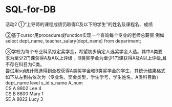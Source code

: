 # SQL-for-DB

活动2
①“上导师的课程成绩仍取得C及以下的学生”的姓名及课程名、成绩   

②基于cursor用procedure或function实现一个查询每个专业的老师总薪资 例如 select dept_name, teacher_salary(dept_name) from department;    

③学校为每个专业科系拟定奖学金，希望初步确定人选奖学金人选。其中A类要求为至少2门课获得A及A以上评级 ，B类奖学金为至少1门课获得A及A以上评级,且不存在科目为C类。     
尝试用sql统计筛选得到全校获得A类奖学金和B类奖学金的学生，其统计结果格式如下从左到右依次为（专业名，奖金类型，学生学号，学生姓名，A类科目数）   
dept_name   level   s_id   s_name    A_num   
CS                A     8802    Lee          4     
CS                B     8800    Mary        1   
SE                A     8822     Lucy        3    
